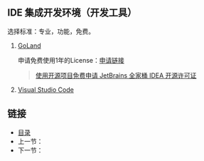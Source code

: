 ## IDE 集成开发环境（开发工具）
选择标准：专业，功能，免费。

1. [GoLand](https://www.jetbrains.com/go/)

   申请免费使用1年的License：[申请链接](https://www.jetbrains.com/shop/eform/opensource?product=ALL)
   
   > [使用开源项目免费申请 JetBrains 全家桶 IDEA 开源许可证](https://blog.csdn.net/weixin_30600503/article/details/96771970)

1. [Visual Studio Code](https://code.visualstudio.com/)

## 链接

- [目录](README.md)
- 上一节：[]()
- 下一节：[]()